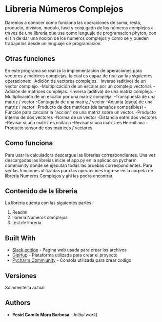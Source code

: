# Libreria Números Complejos

Daremos a conocer como funciona las operaciones de suma, resta, producto, division, modulo, fase y conjugado de los números complejos a travez de una libreria que usa como 
lenguaje de programacion phyton, con el fin de dar una nocion de los numeros complejos y como se y pueden trabajarlos desde un lenguaje de programacion.

## Otras funciones
En este programa se realizo la implementacion de operaciones para vectores y matrices complejas, la cual es capaz de realizar las siguientes operaciones:
-Adición de vectores complejos.
-Inverso (aditivo) de un vector complejo.
-Multiplicación de un escalar por un complejo vectorial.
-Adición de matrices complejas.
-Inversa (aditiva) de una matriz compleja.
-Multiplicación de un escalar por una matriz compleja.
-Transpuesta de una matriz / vector
-Conjugada de una matriz / vector
-Adjunta (daga) de una matriz / vector
-Producto de dos matrices (de tamaños compatibles)
-Función para calcular la "acción" de una matriz sobre un vector.
-Producto interno de dos vectores
-Norma de un vector
-Distancia entre dos vectores
-Revisar si una matriz es unitaria
-Revisar si una matriz es Hermitiana
-Producto tensor de dos matrices / vectores



## Como funciona
Para usar la calculadora descargue las librerias correspondientes. Una vez descargadas las libreias inicie el app.py en la aplicacion pycharm commiunity donde se ejecutan todas las pruebas correspondientes. Para ver las funciones utilizadas para las operaciones ingrese en la carpeta de libreria Numeros Complejos y ahi las podra encontrar.

## Contenido de la libreria
La libreria cuenta con las siguientes partes:
1. Readmi
2. libreria Numeros complejos
3. test de libreria


## Built With

* [Slack edition](https://stackedit.io/app#) - Pagina web usada para crear los archivos
* [GipHup](https://desktop.github.com/) - Plataforma utilizada para crear el proyecto
* [Pycharm Commiunity](https://www.jetbrains.com/es-es/pycharm/download/#section=windows) - Consola utilizada para crear codigo

## Versiones
Solamente la actual

## Authors

* **Yesid Camilo Mora Barbosa** - *Initial work*)




